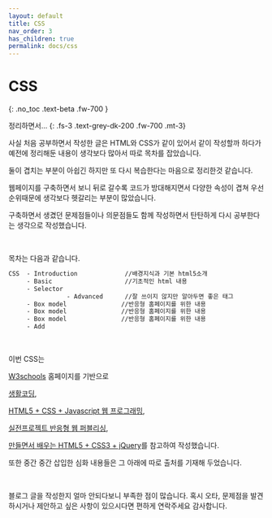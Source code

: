 ```yaml
---
layout: default
title: CSS
nav_order: 3
has_children: true
permalink: docs/css
---
```


# CSS
{: .no_toc .text-beta .fw-700 }

정리하면서...
{: .fs-3 .text-grey-dk-200 .fw-700 .mt-3}

사실 처음 공부하면서 작성한 글은 HTML와 CSS가 같이 있어서 같이 작성할까 하다가 예전에 정리해둔 내용이 생각보다 많아서 따로 목차를 잡았습니다.

둘이 겹치는 부분이 아쉽긴 하지만 또 다시 복습한다는 마음으로 정리한것 같습니다.

웹페이지를 구축하면서 보니 뒤로 갈수록 코드가 방대해지면서 다양한 속성이 겹쳐 우선순위때문에 생각보다 헷갈리는 부분이 많았습니다.

구축하면서 생겼던 문제점들이나 의문점들도 함께 작성하면서 탄탄하게 다시 공부한다는 생각으로 작성했습니다.

<br>

목차는 다음과 같습니다.

```html
CSS  - Introduction             //배경지식과 기본 html5소개
     - Basic                    //기초적인 html 내용
     - Selector
                - Advanced      //잘 쓰이지 않지만 알아두면 좋은 태그      
     - Box model               //반응형 홈페이지를 위한 내용
     - Box model               //반응형 홈페이지를 위한 내용
     - Box model               //반응형 홈페이지를 위한 내용
     - Add
```

<br>

이번 CSS는 

[W3schools](https://www.w3schools.com/) 홈페이지를 기반으로

[생활코딩](https://opentutorials.org/module/1),

[HTML5 + CSS + Javascript 웹 프로그래밍](http://www.webprogramming.co.kr/),

[실전프로젝트 반응형 웹 퍼블리싱](https://book.naver.com/bookdb/book_detail.nhn?bid=7059258), 

[만들면서 배우는 HTML5 + CSS3 + jQuery](https://book.naver.com/bookdb/book_detail.nhn?bid=6837215)를 참고하여 작성했습니다.

또한 중간 중간 삽입한 심화 내용들은 그 아래에 따로 출처를 기재해 두었습니다.

<br>

블로그 글을 작성한지 얼마 안되다보니 부족한 점이 많습니다. 혹시 오타, 문제점을 발견하시거나 제안하고 싶은 사항이 있으시다면 편하게 연락주세요 감사합니다.
